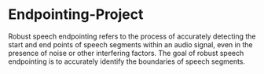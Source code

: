 # Endpointing-Project
Robust speech endpointing refers to the process of accurately detecting the start and end points of speech segments within an audio signal, even in the presence of noise or other interfering factors. The goal of robust speech endpointing is to accurately identify the boundaries of speech segments.

